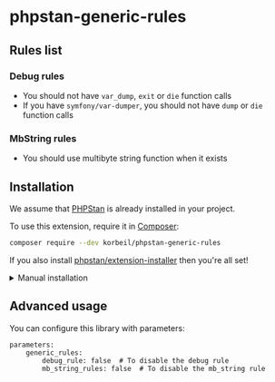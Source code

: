 # phpstan-generic-rules

## Rules list

### Debug rules

- You should not have `var_dump`, `exit` or `die` function calls
- If you have `symfony/var-dumper`, you should not have `dump` or `die` function calls

### MbString rules

- You should use multibyte string function when it exists

## Installation

We assume that [PHPStan](https://github.com/phpstan/phpstan) is already installed in your project.

To use this extension, require it in [Composer](https://getcomposer.org/):

```bash
composer require --dev korbeil/phpstan-generic-rules
```

If you also install [phpstan/extension-installer](https://github.com/phpstan/extension-installer) then you're all set!

<details>
  <summary>Manual installation</summary>

If you don't want to use `phpstan/extension-installer`, include phpstan-strict-rules.neon in your project's PHPStan config:

```yml
includes:
    - vendor/korbeil/phpstan-generic-rules/extension.neon
```
</details>

## Advanced usage

You can configure this library with parameters:

```
parameters:
    generic_rules:
        debug_rule: false  # To disable the debug rule
        mb_string_rules: false  # To disable the mb_string rule
```
